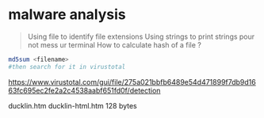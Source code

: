 # malware analysis 

> Using file to identify file extensions 
> Using strings to print strings pour not mess ur terminal 
How to calculate hash of a file ? 
```bash
md5sum <filename>
#then search for it in virustotal
```
https://www.virustotal.com/gui/file/275a021bbfb6489e54d471899f7db9d1663fc695ec2fe2a2c4538aabf651fd0f/detection

ducklin.htm ducklin-html.htm
128 bytes